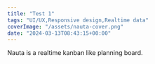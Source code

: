 ```yaml
---
title: "Test 1"
tags: "UI/UX,Responsive design,Realtime data"
coverImage: "/assets/nauta-cover.png"
date: "2024-03-13T08:43:15+00:00"
---
```


Nauta is a realtime kanban like planning board.